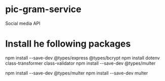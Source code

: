 # pic-gram-service
Social media API


# Install he following packages

npm install --save-dev @types/express @types/bcrypt 
npm install dotenv class-transformer class-validator 
npm install --save-dev @types/multer 

npm install --save-dev @types/multer 
npm install --save-dev multer
